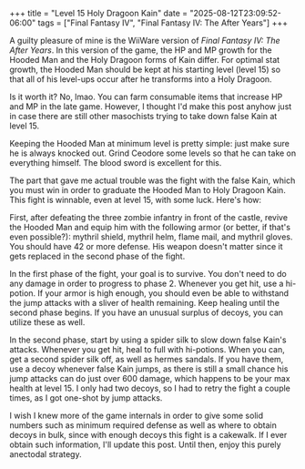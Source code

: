+++
title = "Level 15 Holy Dragoon Kain"
date = "2025-08-12T23:09:52-06:00"
tags = ["Final Fantasy IV", "Final Fantasy IV: The After Years"]
+++

A guilty pleasure of mine is the WiiWare version of *Final Fantasy IV: The After Years*. In this version of the game, the HP and MP growth for the Hooded Man and the Holy Dragoon forms of Kain differ. For optimal stat growth, the Hooded Man should be kept at his starting level (level 15) so that all of his level-ups occur after he transforms into a Holy Dragoon.

Is it worth it? No, lmao. You can farm consumable items that increase HP and MP in the late game. However, I thought I'd make this post anyhow just in case there are still other masochists trying to take down false Kain at level 15.

Keeping the Hooded Man at minimum level is pretty simple: just make sure he is always knocked out. Grind Ceodore some levels so that he can take on everything himself. The blood sword is excellent for this.

The part that gave me actual trouble was the fight with the false Kain, which you must win in order to graduate the Hooded Man to Holy Dragoon Kain. This fight is winnable, even at level 15, with some luck. Here's how:

First, after defeating the three zombie infantry in front of the castle, revive the Hooded Man and equip him with the following armor (or better, if that's even possible?): mythril shield, mythril helm, flame mail, and mythril gloves. You should have 42 or more defense. His weapon doesn't matter since it gets replaced in the second phase of the fight.

In the first phase of the fight, your goal is to survive. You don't need to do any damage in order to progress to phase 2. Whenever you get hit, use a hi-potion. If your armor is high enough, you should even be able to withstand the jump attacks with a sliver of health remaining. Keep healing until the second phase begins. If you have an unusual surplus of decoys, you can utilize these as well.

In the second phase, start by using a spider silk to slow down false Kain's attacks. Whenever you get hit, heal to full with hi-potions. When you can, get a second spider silk off, as well as hermes sandals. If you have them, use a decoy whenever false Kain jumps, as there is still a small chance his jump attacks can do just over 600 damage, which happens to be your max health at level 15. I only had two decoys, so I had to retry the fight a couple times, as I got one-shot by jump attacks.

I wish I knew more of the game internals in order to give some solid numbers such as minimum required defense as well as where to obtain decoys in bulk, since with enough decoys this fight is a cakewalk. If I ever obtain such information, I'll update this post. Until then, enjoy this purely anectodal strategy.
